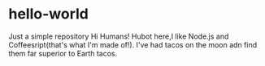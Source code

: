 # hello-world
Just a simple repository
Hi Humans!
Hubot here,I like Node.js and Coffeesript(that's what I'm made of!).
I've had tacos on the moon adn find them far superior to Earth tacos.
